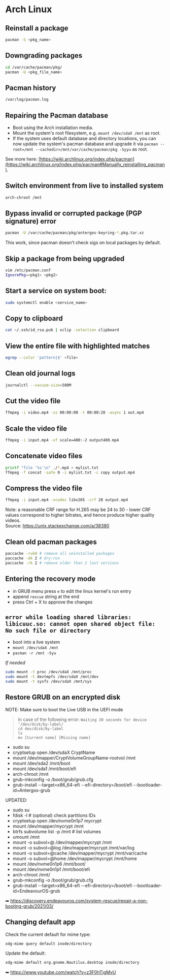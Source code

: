 # Arch Linux

## Reinstall a package
```sh
pacman -S <pkg_name>
```

## Downgrading packages
```sh
cd /var/cache/pacman/pkg/
pacman -U <pkg_file_name>
```

## Pacman history
```sh
/var/log/pacman.log
```

## Repairing the Pacman database

- Boot using the Arch installation media.
- Mount the system's root filesystem, e.g. `mount /dev/sdaX /mnt` as root.
- If the system uses default database and directory locations, you can now update the system's pacman database and upgrade it via `pacman --root=/mnt --cachedir=/mnt/var/cache/pacman/pkg -Syyu` as root.

See more here: [https://wiki.archlinux.org/index.php/pacman](https://wiki.archlinux.org/index.php/pacman#Manually_reinstalling_pacman).

## Switch environment from live to installed system
```sh
arch-chroot /mnt
```

## Bypass invalid or corrupted package (PGP signature) error

```sh
pacman -U /var/cache/pacman/pkg/antergos-keyring-*.pkg.tar.xz
```

This work, since pacman doesn’t check sigs on local packages by default. 

## Skip a package from being upgraded
```sh
vim /etc/pacman.conf
IgnorePkg=<pkg1> <pkg2>
```

## Start a service on system boot:
```sh
sudo systemctl enable <service_name>
```

## Copy to clipboard
```sh
cat ~/.ssh/id_rsa.pub | xclip -selection clipboard 
```

## View the entire file with highlighted matches
```sh
egrep --color 'pattern|$' <file>
```

## Clean old journal logs
```sh
journalctl --vacuum-size=500M
```

## Cut the video file
```sh
ffmpeg -i video.mp4 -ss 00:00:00 -t 00:00:20 -async 1 out.mp4
```

## Scale the video file
```sh
ffmpeg -i input.mp4 -vf scale=400:-2 output400.mp4
```

## Concatenate video files
```sh
printf "file '%s'\n" ./*.mp4 > mylist.txt
ffmpeg -f concat -safe 0 -i mylist.txt -c copy output.mp4
```

## Compress the video file
```sh
ffmpeg -i input.mp4 -vcodec libx265 -crf 28 output.mp4
```
Note: a reasonable CRF range for H.265 may be 24 to 30 - lower CRF values correspond to higher bitrates, and hence produce higher quality videos.\
Source: https://unix.stackexchange.com/a/38380

## Clean old pacman packages
```sh
paccache -ruk0 # remove all uninstalled packages
paccache -dk 2 # dry-run
paccache -rk 2 # remove older than 2 last versions
```

## Entering the recovery mode

- in GRUB menu press `e` to edit the linux kernel's run entry
- append `rescue` string at the end 
- press Ctrl + X to approve the changes

## `error while loading shared libraries: libicuuc.so: cannot open shared object file: No such file or directory`

- boot into a live system
- `mount /dev/sdaX /mnt`
- `pacman -r /mnt -Syu`

_If needed_

```sh
sudo mount -t proc /dev/sdaX /mnt/proc
sudo mount -t devtmpfs /dev/sdaX /mnt/dev
sudo mount -t sysfs /dev/sdaX /mnt/sys
```

## Restore GRUB on an encrypted disk

NOTE: Make sure to boot the Live USB in the UEFI mode

> In case of the following error: `Waiting 30 seconds for device ‘/dev/disk/by-label/` <br>
  `cd dev/disk/by-label` <br>
  `ls` <br>
  `mv [Current name] [Missing name]`

- sudo su
- cryptsetup open /dev/sdaX CryptName
- mount /dev/mapper/CryptVolumeGroupName-rootvol /mnt
- mount /dev/sda2 /mnt/boot
- mount /dev/sda1 /mnt/boot/efi
- arch-chroot /mnt
- grub-mkconfig -o /boot/grub/grub.cfg
- grub-install --target=x86_64-efi --efi-directory=/boot/efi --bootloader-id=Antergos-grub

UPDATED:

- sudo su
- fdisk -l # (optional) check partitions IDs
- cryptsetup open /dev/nvme0n1p7 mycrypt
- mount /dev/mapper/mycrypt /mnt
- btrfs subvolume list -p /mnt # list volumes
- umount /mnt
- mount -o subvol=@ /dev/mapper/mycrypt /mnt
- mount -o subvol=@log /dev/mapper/mycrypt /mnt/var/log
- mount -o subvol=@cache /dev/mapper/mycrypt /mnt/var/cache
- mount -o subvol=@home /dev/mapper/mycrypt /mnt/home
- mount /dev/nvme0n1p6 /mnt/boot/
- mount /dev/nvme0n1p1 /mnt/boot/efi
- arch-chroot /mnt/
- grub-mkconfig -o /boot/grub/grub.cfg
- grub-install --target=x86_64-efi --efi-directory=/boot/efi --bootloader-id=EndeavourOS-grub

➡ https://discovery.endeavouros.com/system-rescue/repair-a-non-booting-grub/2021/03/

## Changing default app

Check the current default for mime type:
```sh
xdg-mime query default inode/directory
```

Update the default:
```sh
xdg-mime default org.gnome.Nautilus.desktop inode/directory
```

➡ https://www.youtube.com/watch?v=z3F0hTigMvU
